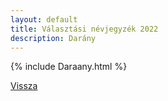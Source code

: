 ```yaml
---
layout: default
title: Választási névjegyzék 2022
description: Darány
---
```


{% include Daraany.html %}

[Vissza](./)